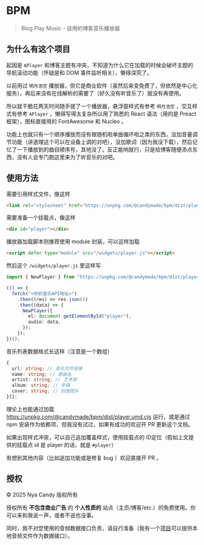 # BPM

> Blog Play Music - 自用的博客音乐播放器

## 为什么有这个项目

起因是 `APlayer` 和博客主题有冲突，不知道为什么它在加载的时候会破坏主题的导航滚动功能（怀疑是和 DOM 事件监听相关），懒得深究了。

以前用过 `明月浩空` 播放器，但它是商业软件（虽然后来变免费了，但依然是中心化服务），再后来没有在线解析的需要了（好久没有听音乐了）就没有再使用。

所以就干脆花两天时间随手搓了一个播放器，悬浮窗样式有参考 `明月浩空` ，交互样式有参考 `APlayer` ，懒得写得太复杂所以用了熟悉的 React 语法（用的是 Preact 框架），图标直接用的 FontAwesome 和 Nucleo 。

功能上也就只有一个顺序播放而没有做随机啦单曲循环啦之类的东西，没加音量调节功能（讲道理这个可以在设备上调的对吧），没加歌词（因为我没下载），然后记忆了一下播放到的曲目顺序号，其他没了。反正能响就行，只是给博客随便添点东西，没有人会专门跑这里来为了听音乐的对吧。

## 使用方法

需要引用样式文件，像这样

```html
<link rel="stylesheet" href="https://unpkg.com/@candymade/bpm/dist/player.css" />
```

需要准备一个挂载点，像这样

```html
<div id="player"></div>
```

播放器加载脚本则推荐使用 module 封装，可以这样加载

```html
<script defer type="module" src="/widgets/player.js"></script>
```

然后这个 `/widgets/player.js` 里这样写

```ts
import { NewPlayer } from "https://unpkg.com/@candymade/bpm/dist/player.js";

(() => {
  fetch("<你的音乐API地址>")
    .then((res) => res.json())
    .then((data) => {
      NewPlayer({
        el: document.getElementById("player"),
        audio: data,
      });
    });
})();
```

音乐列表数据格式长这样（注意是一个数组）

```ts
{
  url: string; // 音乐文件链接
  name: string; // 歌曲名
  artist: string; // 艺术家
  album: string; // 专辑
  cover: string; // 封面图片
}[];
```

理论上也能通过加载 https://unpkg.com/@candymade/bpm/dist/player.umd.cjs 运行，或是通过 npm 安装作为依赖项，但我没有试过，如果有成功的欢迎开 PR 更新这个文档。

如果出现样式冲突，可以自己追加覆盖样式，使用挂载点的 ID定位（假如上文提供的挂载点 id 是 player 的话，就是 `#player`）

有想到其他内容（比如追加功能或是修复 bug ）欢迎直接开 PR 。

## 授权

&copy; 2025 Nya Candy 版权所有

授权所有 **不包含商业广告** 的 **个人性质的** 站点（主页/博客/etc.）的免费使用。你可以来和我说一声，或者不说也没事。

同时，我不对您使用的音频数据接口负责，请自行准备（我有一个[项目](https://github.com/Candinya/local-audio-lib)可以提供本地音频文件作为数据接口）。
